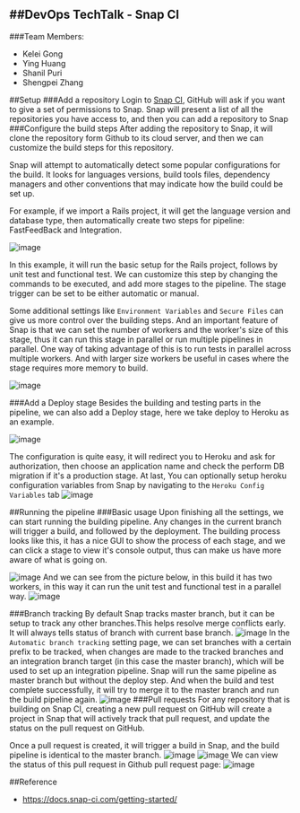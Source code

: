 ##DevOps TechTalk - Snap CI
---
###Team Members:
* Kelei Gong
* Ying Huang
* Shanil Puri
* Shengpei Zhang

##Setup
###Add a repository
Login to [Snap CI](https://snap-ci.com/), GitHub will ask if you want to give a set of permissions to Snap. Snap will present a list of all the repositories you have access to, and then you can add a repository to Snap
###Configure the build steps
After adding the repository to Snap, it will clone the repository form Github to its cloud server, and then we can customize the build steps for this repository.

Snap will attempt to automatically detect some popular configurations for the build. It looks for languages versions, build tools files, dependency managers and other conventions that may indicate how the build could be set up.

For example, if we import a Rails project, it will get the language version and database type, then automatically create two steps for pipeline: FastFeedBack and Integration.

![image](pics/build-pipeline.png) 

In this example, it will run the basic setup for the Rails project, follows by unit test and functional test. We can customize this step by changing the commands to be executed, and add more stages to the pipeline. The stage trigger can be set to be either automatic or manual.  

Some additional settings like `Environment Variables` and `Secure Files` can give us more control over the building steps. And an important feature of Snap is that we can set the number of workers and the worker's size of this stage, thus it can run this stage in parallel or run multiple pipelines in parallel. One way of taking advantage of this is to run tests in parallel across multiple workers. And with larger size workers be useful in cases where the stage requires more memory to build.

![image](pics/additional-setting.png)

###Add a Deploy stage
Besides the building and testing parts in the pipeline, we can also add a Deploy stage, here we take deploy to Heroku as an example.

![image](pics/deploy.png)

The configuration is quite easy, it will redirect you to Heroku and ask for authorization, then choose an application name and check the perform DB migration if it's a production stage. At last, You can optionally setup heroku configuration variables from Snap by navigating to the `Heroku Config Variables` tab
![image](pics/heroku.jpg)

##Running the pipeline
###Basic usage
Upon finishing all the settings, we can start running the building pipeline. Any changes in the current branch will trigger a build, and followed by the deployment. The building process looks like this, it has a nice GUI to show the process of each stage, and we can click a stage to view it's console output, thus can make us have more aware of what is going on.

![image](pics/building.png)
And we can see from the picture below, in this build it has two workers, in this way it can run the unit test and functional test in a parallel way.
![image](pics/console.png)

###Branch tracking
By default Snap tracks master branch, but it can be setup to track any other branches.This helps resolve merge conflicts early. It will always tells status of branch with current base branch. 
![image](pics/branch_tracking.png)
In the `Automatic branch tracking` setting page, we can set branches with a certain prefix to be tracked, when changes are made to the tracked branches and an integration branch target (in this case the master branch), which will be used to set up an integration pipeline. Snap will run the same pipeline as master branch but without the deploy step. And when the build and test complete successfully, it will try to merge it to the master branch and run the build pipeline again.
![image](pics/branch_tracking_pipeline.png)
###Pull requests
For any repository that is building on Snap CI, creating a new pull request on GitHub will create a project in Snap that will actively track that pull request, and update the status on the pull request on GitHub.

Once a pull request is created, it will trigger a build in Snap, and the build pipeline is identical to the master branch. 
![image](pics/pull_in_snap.png)
![image](pics/pull_pipeline.png)
We can view the status of this pull request in Github pull request page:
![image](pics/pull_in_git.png)

##Reference
* https://docs.snap-ci.com/getting-started/